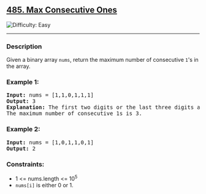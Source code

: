 <h2><a href="https://leetcode.com/problems/max-consecutive-ones/description/">485. Max Consecutive Ones</a></h2>
<img src="https://img.shields.io/badge/Difficulty-Easy-brightgreen" alt="Difficulty: Easy" />
<hr>

<h3>Description</h3>
<p>Given a binary array <code>nums</code>, return the maximum number of consecutive <code>1</code>'s in the array.</p>

<h3>Example 1:</h3>
<pre>
<strong>Input:</strong> nums = [1,1,0,1,1,1]
<strong>Output:</strong> 3
<strong>Explanation:</strong> The first two digits or the last three digits are consecutive 1s. 
The maximum number of consecutive 1s is 3.
</pre>

<h3>Example 2:</h3>
<pre>
<strong>Input:</strong> nums = [1,0,1,1,0,1]
<strong>Output:</strong> 2
</pre>

<h3>Constraints:</h3>
<ul>
  <li>1 &lt;= nums.length &lt;= 10<sup>5</sup></li>
  <li><code>nums[i]</code> is either 0 or 1.</li>
</ul>
